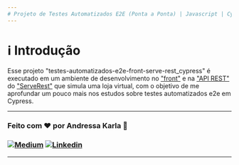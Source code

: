 ```yaml
---
# Projeto de Testes Automatizados E2E (Ponta a Ponta) | Javascript | Cypress | GitHub Actions :test_tube:
---
```

# :information_source: Introdução
Esse projeto "testes-automatizados-e2e-front-serve-rest_cypress" é executado em um ambiente de desenvolvimento no ["front"](https://front.serverest.dev) e na ["API REST"](https://serverest.dev) do ["ServeRest"](https://github.com/ServeRest) que simula uma loja virtual, com o objetivo de me aprofundar um pouco mais nos estudos sobre testes automatizados e2e em Cypress.

---
### Feito com ❤️ por Andressa Karla :wave: 

### [![Medium](https://img.shields.io/badge/-Medium-595D60?style=plastic&logo=Medium&logoColor=white&link=https://medium.com/@andressakarla)](https://medium.com/@andressakarla) [![Linkedin](https://img.shields.io/badge/-LinkedIn-595D60?style=plastic&logo=Linkedin&logoColor=white&link=https://www.linkedin.com/in/andressakarla//)](https://www.linkedin.com/in/andressakarla/)

---
